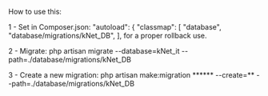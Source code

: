 How to use this:

1 - Set in Composer.json: "autoload": { "classmap": [ "database", "database/migrations/kNet_DB", ], for a proper rollback use.

2 - Migrate: php artisan migrate --database=kNet_it --path=./database/migrations/kNet_DB

3 - Create a new migration: php artisan make:migration ****** --create=** --path=./database/migrations/kNet_DB
